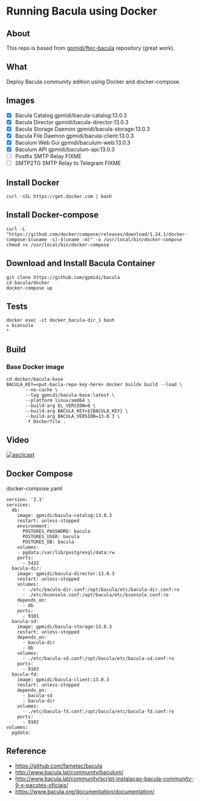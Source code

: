 # Running Bacula using Docker

## About

This repo is based from [gpmidi/ftec-bacula](https://github.com/gpmidi/ftec-bacula) repository (great work).

## What

Deploy Bacula community edition using Docker and docker-compose.

## Images

- [x] Bacula Catalog                    gpmidi/bacula-catalog:13.0.3
- [x] Bacula Director                   gpmidi/bacula-director:13.0.3
- [x] Bacula Storage Daemon             gpmidi/bacula-storage:13.0.3
- [x] Bacula File Daemon                gpmidi/bacula-client:13.0.3
- [x] Baculum Web Gui                   gpmidi/baculum-web:13.0.3
- [x] Baculum API                       gpmidi/baculum-api:13.0.3
- [ ] Postfix SMTP Relay                FIXME
- [ ] SMTP2TG SMTP Relay to Telegram    FIXME

## Install Docker 

    curl -sSL https://get.docker.com | bash
    
## Install Docker-compose

    curl -L "https://github.com/docker/compose/releases/download/1.24.1/docker-compose-$(uname -s)-$(uname -m)" -o /usr/local/bin/docker-compose
    chmod +x /usr/local/bin/docker-compose

## Download and Install Bacula Container

    git clone https://github.com/gpmidi/bacula
    cd bacula/docker
    docker-compose up

## Tests

    docker exec -it docker_bacula-dir_1 bash
    > bconsole
    * 
    
## Build

### Base Docker image

```shell
cd docker/bacula-base
BACULA_KEY=<put-bacla-repo-key-here> docker buildx build --load \
       --no-cache \
       --tag gpmidi/bacula-base:latest \
       --platform linux/amd64 \
       --build-arg EL_VERSION=8 \
       --build-arg BACULA_KEY=${BACULA_KEY} \
       --build-arg BACULA_VERSION=13.0.3 \
       -f Dockerfile .
```
    
## Video

[![asciicast](https://asciinema.org/a/279317.svg)](https://asciinema.org/a/279317)


## Docker Compose

docker-compose.yaml


    version: '3.1'
    services:
      db:
        image: gpmidi/bacula-catalog:13.0.3
        restart: unless-stopped
        environment:
          POSTGRES_PASSWORD: bacula
          POSTGRES_USER: bacula
          POSTGRES_DB: bacula
        volumes:
        - pgdata:/var/lib/postgresql/data:rw
        ports:
          - 5432
      bacula-dir:
        image: gpmidi/bacula-director:13.0.3
        restart: unless-stopped
        volumes:
          - ./etc/bacula-dir.conf:/opt/bacula/etc/bacula-dir.conf:ro
          - ./etc/bconsole.conf:/opt/bacula/etc/bconsole.conf:ro
        depends_on:
          - db
        ports:
          - 9101
      bacula-sd:
        image: gpmidi/bacula-storage:13.0.3
        restart: unless-stopped
        depends_on:
          - bacula-dir
          - db
        volumes:
          - ./etc/bacula-sd.conf:/opt/bacula/etc/bacula-sd.conf:ro
        ports:
          - 9103
      bacula-fd:
        image: gpmidi/bacula-client:13.0.3
        restart: unless-stopped
        depends_on:
          - bacula-sd
          - bacula-dir
        volumes:
          - ./etc/bacula-fd.conf:/opt/bacula/etc/bacula-fd.conf:ro
        ports:
          - 9102
    volumes:
      pgdata:


## Reference

* https://github.com/fametec/bacula
* http://www.bacula.lat/community/baculum/ 
* http://www.bacula.lat/community/script-instalacao-bacula-community-9-x-pacotes-oficiais/
* https://www.bacula.org/documentation/documentation/
